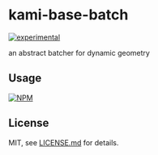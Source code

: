 # kami-base-batch

[![experimental](http://badges.github.io/stability-badges/dist/experimental.svg)](http://github.com/badges/stability-badges)

an abstract batcher for dynamic geometry

## Usage

[![NPM](https://nodei.co/npm/kami-base-batch.png)](https://nodei.co/npm/kami-base-batch/)

## License

MIT, see [LICENSE.md](http://github.com/mattdesl/kami-base-batch/blob/master/LICENSE.md) for details.
